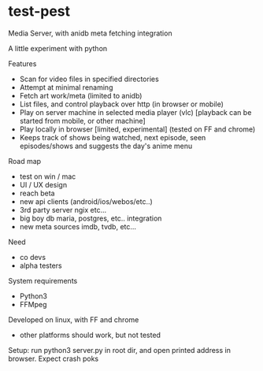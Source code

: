 # test-pest
Media Server, with anidb meta fetching integration

A little experiment with python

Features
- Scan for video files in specified directories
- Attempt at minimal renaming
- Fetch art work/meta (limited to anidb)
- List files, and control playback over http (in browser or mobile)
- Play on server machine in selected media player (vlc) [playback can be started from mobile, or other machine]
- Play locally in browser [limited, experimental] (tested on FF and chrome)
- Keeps track of shows being watched, next episode, seen episodes/shows and suggests the day's anime menu

Road map
- test on win / mac
- UI / UX design
- reach beta
- new api clients (android/ios/webos/etc..)
- 3rd party server ngix etc...
- big boy db maria, postgres, etc.. integration
- new meta sources imdb, tvdb, etc...

Need
- co devs
- alpha testers

System requirements
- Python3
- FFMpeg

Developed on linux, with FF and chrome
- other platforms should work, but not tested

Setup: run python3 server.py in root dir, and open printed address in browser. Expect crash poks

